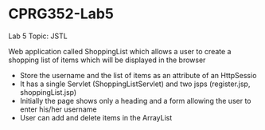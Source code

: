 # CPRG352-Lab5
 Lab 5 Topic: JSTL
 
Web application called ShoppingList which allows a user to create a shopping list of items which will be displayed in the browser

- Store the username and the list of items as an attribute of an HttpSessio
- It has a single Servlet  (ShoppingListServlet) and two jsps (register.jsp, shoppingList.jsp)
- Initially the page shows only a heading and a form allowing the user to enter his/her username
- User can add and delete items in the ArrayList 
